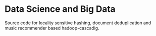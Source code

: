 # Data Science and Big Data

Source code for locality sensitive hashing, document deduplication and music recommender based hadoop-cascadig.

